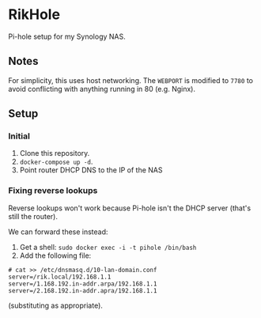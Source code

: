 # RikHole

Pi-hole setup for my Synology NAS.

## Notes

For simplicity, this uses host networking. The `WEBPORT` is modified to `7780` to avoid conflicting with anything running in 80 (e.g. Nginx).

## Setup 

### Initial

1. Clone this repository.
1. `docker-compose up -d`.
1. Point router DHCP DNS to the IP of the NAS

### Fixing reverse lookups

Reverse lookups won't work because Pi-hole isn't the DHCP server (that's still the router).

We can forward these instead:

1. Get a shell: `sudo docker exec -i -t pihole /bin/bash`
1. Add the following file:

```
# cat >> /etc/dnsmasq.d/10-lan-domain.conf
server=/rik.local/192.168.1.1
server=/1.168.192.in-addr.arpa/192.168.1.1
server=/2.168.192.in-addr.apra/192.168.1.1
```

(substituting as appropriate).

